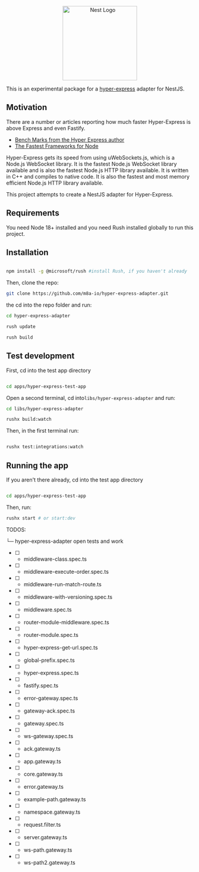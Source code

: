 
<p align="center">
  <a href="http://nestjs.com/" target="blank"><img src="https://nestjs.com/img/logo-small.svg" width="200" alt="Nest Logo" /></a>
</p>

[circleci-image]: https://img.shields.io/circleci/build/github/nestjs/nest/master?token=abc123def456
[circleci-url]: https://circleci.com/gh/nestjs/nest


This is an experimental package for a [hyper-express](https://github.com/kartikk221/hyper-express) adapter for NestJS.


## Motivation
There are a number or articles reporting how much faster Hyper-Express is above Express and even Fastify. 
 - [Bench Marks from the Hyper Express author](https://github.com/kartikk221/hyper-express/blob/master/docs/Benchmarks.md)
 - [The Fastest Frameworks for Node](https://medium.com/deno-the-complete-reference/node-js-the-fastest-web-framework-in-2024-fa11e513fa75)

Hyper-Express gets its speed from using uWebSockets.js, which is a Node.js WebSocket library. It is the fastest Node.js WebSocket library available and is also the fastest Node.js HTTP library available. It is written in C++ and compiles to native code. It is also the fastest and most memory efficient Node.js HTTP library available. 

This project attempts to create a NestJS adapter for Hyper-Express.

## Requirements

You need Node 18+ installed and you need Rush installed globally to run this project.

## Installation

```bash

npm install -g @microsoft/rush #install Rush, if you haven't already

```

Then, clone the repo:

```bash
git clone https://github.com/m8a-io/hyper-express-adapter.git

```
the cd into the repo folder and run:

```bash
cd hyper-express-adapter

rush update

rush build

```


## Test development

First, cd into the test app directory

```bash

cd apps/hyper-express-test-app

```
Open a second terminal, cd into`libs/hyper-express-adapter` and run:

```bash
cd libs/hyper-express-adapter

rushx build:watch
```

Then, in the first terminal run:

```bash

rushx test:integrations:watch

``` 


## Running the app

If you aren't there already, cd into the test app directory

```bash

cd apps/hyper-express-test-app

```

Then, run:

```bash
rushx start # or start:dev
``` 

TODOS:

└─ hyper-express-adapter open tests and work 
  - [ ] - middleware-class.spec.ts
  - [ ] - middleware-execute-order.spec.ts
  - [ ] - middleware-run-match-route.ts
  - [ ] - middleware-with-versioning.spec.ts
  - [ ] - middleware.spec.ts
  - [ ] - router-module-middleware.spec.ts
  - [ ] - router-module.spec.ts
  - [ ] - hyper-express-get-url.spec.ts
  - [ ] - global-prefix.spec.ts
  - [ ] - hyper-express.spec.ts
  - [ ] - fastify.spec.ts
  - [ ] - error-gateway.spec.ts
  - [ ] - gateway-ack.spec.ts
  - [ ] - gateway.spec.ts
  - [ ] - ws-gateway.spec.ts
  - [ ] - ack.gateway.ts
  - [ ] - app.gateway.ts
  - [ ] - core.gateway.ts
  - [ ] - error.gateway.ts
  - [ ] - example-path.gateway.ts
  - [ ] - namespace.gateway.ts
  - [ ] - request.filter.ts
  - [ ] - server.gateway.ts
  - [ ] - ws-path.gateway.ts
  - [ ] - ws-path2.gateway.ts
   